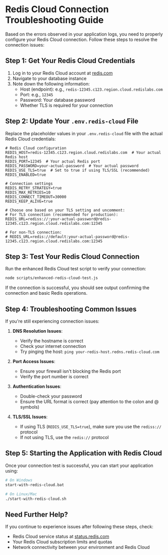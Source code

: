 # Redis Cloud Connection Troubleshooting Guide

Based on the errors observed in your application logs, you need to properly configure your Redis Cloud connection. Follow these steps to resolve the connection issues:

## Step 1: Get Your Redis Cloud Credentials

1. Log in to your Redis Cloud account at [redis.com](https://redis.com/)
2. Navigate to your database instance
3. Note down the following information:
   - Host (endpoint): e.g., `redis-12345.c123.region.cloud.redislabs.com`
   - Port: e.g., `12345`
   - Password: Your database password
   - Whether TLS is required for your connection

## Step 2: Update Your `.env.redis-cloud` File

Replace the placeholder values in your `.env.redis-cloud` file with the actual Redis Cloud credentials:

```properties
# Redis Cloud configuration
REDIS_HOST=redis-12345.c123.region.cloud.redislabs.com  # Your actual Redis host
REDIS_PORT=12345  # Your actual Redis port
REDIS_PASSWORD=your-actual-password  # Your actual password
REDIS_USE_TLS=true  # Set to true if using TLS/SSL (recommended)
REDIS_ENABLED=true

# Connection settings
REDIS_RETRY_STRATEGY=true
REDIS_MAX_RETRIES=10
REDIS_CONNECT_TIMEOUT=30000
REDIS_KEEP_ALIVE=true

# Choose one based on your TLS setting and uncomment:
# For TLS connection (recommended for production):
REDIS_URL=rediss://:your-actual-password@redis-12345.c123.region.cloud.redislabs.com:12345

# For non-TLS connection:
# REDIS_URL=redis://default:your-actual-password@redis-12345.c123.region.cloud.redislabs.com:12345
```

## Step 3: Test Your Redis Cloud Connection

Run the enhanced Redis Cloud test script to verify your connection:

```bash
node scripts/enhanced-redis-cloud-test.js
```

If the connection is successful, you should see output confirming the connection and basic Redis operations.

## Step 4: Troubleshooting Common Issues

If you're still experiencing connection issues:

1. **DNS Resolution Issues**:
   - Verify the hostname is correct
   - Check your internet connection
   - Try pinging the host: `ping your-redis-host.redns.redis-cloud.com`

2. **Port Access Issues**:
   - Ensure your firewall isn't blocking the Redis port
   - Verify the port number is correct

3. **Authentication Issues**:
   - Double-check your password
   - Ensure the URL format is correct (pay attention to the colon and @ symbols)

4. **TLS/SSL Issues**:
   - If using TLS (`REDIS_USE_TLS=true`), make sure you use the `rediss://` protocol
   - If not using TLS, use the `redis://` protocol

## Step 5: Starting the Application with Redis Cloud

Once your connection test is successful, you can start your application using:

```bash
# On Windows
start-with-redis-cloud.bat

# On Linux/Mac
./start-with-redis-cloud.sh
```

## Need Further Help?

If you continue to experience issues after following these steps, check:
- Redis Cloud service status at [status.redis.com](https://status.redis.com/)
- Your Redis Cloud subscription limits and quotas
- Network connectivity between your environment and Redis Cloud